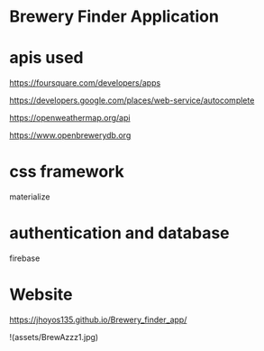 # Brewery Finder Application

# apis used
https://foursquare.com/developers/apps

https://developers.google.com/places/web-service/autocomplete

https://openweathermap.org/api

https://www.openbrewerydb.org

# css framework
materialize

# authentication and database
firebase

# Website
https://jhoyos135.github.io/Brewery_finder_app/

!(assets/BrewAzzz1.jpg)



